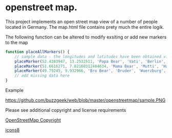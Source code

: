 # openstreet map.

This project implements an open street map view of a number of people located in Germany. The map.html file contains prety much the entire logik. 

The following function can be altered to modify exsiting or add new markers to the map

```javascript
function placeAllMarkers() {
	// sample data - the longitudes and latitudes have been obtained via google maps specifically the URLs contain the info
	placeMarker(52.4283947, 13.2532511, 'Papa Bear', 'Vati', 'Berlin', 'Tree House');
	placeMarker(51.6616271, 7.82168312484634, 'Mama Bear', 'Mutti', 'Hamm', 'StadtbÃ¼cherei');
	placeMarker(49.79245, 9.932966, 'Bro Bear', 'Bruder', 'Wuerzburg', 'Burkardushaus (Am Bruderh...');
	// add missing data here
}
```

Example

https://github.com/buzzgeek/web/blob/master/openstreetmap/sample.PNG

Please see additional copyright and license requirements

[OpenStreetMap Copyright](https://www.openstreetmap.org/copyright)

[icons8](https://icons8.com/license)
